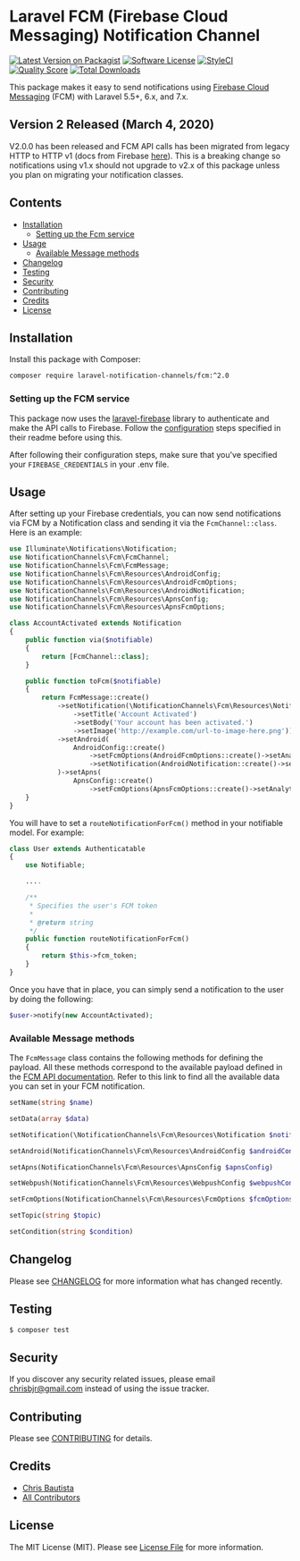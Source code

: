 # Laravel FCM (Firebase Cloud Messaging) Notification Channel

[![Latest Version on Packagist](https://img.shields.io/packagist/v/laravel-notification-channels/fcm.svg?style=flat-square)](https://packagist.org/packages/coreproc/laravel-notification-channel-fcm)
[![Software License](https://img.shields.io/badge/license-MIT-brightgreen.svg?style=flat-square)](LICENSE.md)
[![StyleCI](https://styleci.io/repos/209406724/shield)](https://styleci.io/repos/209406724)
[![Quality Score](https://img.shields.io/scrutinizer/g/laravel-notification-channels/fcm.svg?style=flat-square)](https://scrutinizer-ci.com/g/laravel-notification-channels/fcm)
[![Total Downloads](https://img.shields.io/packagist/dt/laravel-notification-channels/fcm.svg?style=flat-square)](https://packagist.org/packages/laravel-notification-channels/fcm)

This package makes it easy to send notifications using [Firebase Cloud Messaging](https://firebase.google.com/docs/cloud-messaging/) (FCM) with Laravel 5.5+, 6.x, and 7.x.

## Version 2 Released (March 4, 2020)

V2.0.0 has been released and FCM API calls has been migrated from legacy HTTP to HTTP v1 (docs from Firebase 
[here](https://firebase.google.com/docs/cloud-messaging/migrate-v1)). This is a breaking change so notifications using
v1.x should not upgrade to v2.x of this package unless you plan on migrating your notification classes.

## Contents

- [Installation](#installation)
	- [Setting up the Fcm service](#setting-up-the-Fcm-service)
- [Usage](#usage)
	- [Available Message methods](#available-message-methods)
- [Changelog](#changelog)
- [Testing](#testing)
- [Security](#security)
- [Contributing](#contributing)
- [Credits](#credits)
- [License](#license)


## Installation

Install this package with Composer:

```bash
composer require laravel-notification-channels/fcm:^2.0
```

### Setting up the FCM service

This package now uses the [laravel-firebase](https://github.com/kreait/laravel-firebase) library to authenticate and 
make the API calls to Firebase. Follow the [configuration](https://github.com/kreait/laravel-firebase#configuration)
steps specified in their readme before using this.

After following their configuration steps, make sure that you've specified your `FIREBASE_CREDENTIALS` in your .env 
file. 

## Usage

After setting up your Firebase credentials, you can now send notifications via FCM by a Notification class and sending
it via the `FcmChannel::class`. Here is an example:

```php
use Illuminate\Notifications\Notification;
use NotificationChannels\Fcm\FcmChannel;
use NotificationChannels\Fcm\FcmMessage;
use NotificationChannels\Fcm\Resources\AndroidConfig;
use NotificationChannels\Fcm\Resources\AndroidFcmOptions;
use NotificationChannels\Fcm\Resources\AndroidNotification;
use NotificationChannels\Fcm\Resources\ApnsConfig;
use NotificationChannels\Fcm\Resources\ApnsFcmOptions;

class AccountActivated extends Notification
{
    public function via($notifiable)
    {
        return [FcmChannel::class];
    }

    public function toFcm($notifiable)
    {
        return FcmMessage::create()
            ->setNotification(\NotificationChannels\Fcm\Resources\Notification::create()
                ->setTitle('Account Activated')
                ->setBody('Your account has been activated.')
                ->setImage('http://example.com/url-to-image-here.png'))
            ->setAndroid(
                AndroidConfig::create()
                    ->setFcmOptions(AndroidFcmOptions::create()->setAnalyticsLabel('analytics'))
                    ->setNotification(AndroidNotification::create()->setColor('#0A0A0A'))
            )->setApns(
                ApnsConfig::create()
                    ->setFcmOptions(ApnsFcmOptions::create()->setAnalyticsLabel('analytics_ios')));
    }
}
```

You will have to set a `routeNotificationForFcm()` method in your notifiable model. For example:

```php
class User extends Authenticatable
{
    use Notifiable;

    ....

    /**
     * Specifies the user's FCM token
     *
     * @return string
     */
    public function routeNotificationForFcm()
    {
        return $this->fcm_token;
    }
}
```

Once you have that in place, you can simply send a notification to the user by doing the following:

```php
$user->notify(new AccountActivated);
```

### Available Message methods

The `FcmMessage` class contains the following methods for defining the payload. All these methods correspond to the 
available payload defined in the 
[FCM API documentation](https://firebase.google.com/docs/reference/fcm/rest/v1/projects.messages). Refer to this link to
find all the available data you can set in your FCM notification.

```php
setName(string $name)
```

```php
setData(array $data)
```

```php
setNotification(\NotificationChannels\Fcm\Resources\Notification $notification)
```

```php
setAndroid(NotificationChannels\Fcm\Resources\AndroidConfig $androidConfig)
```

```php
setApns(NotificationChannels\Fcm\Resources\ApnsConfig $apnsConfig)
```

```php
setWebpush(NotificationChannels\Fcm\Resources\WebpushConfig $webpushConfig)
```

```php
setFcmOptions(NotificationChannels\Fcm\Resources\FcmOptions $fcmOptions)
```

```php
setTopic(string $topic)
```

```php
setCondition(string $condition)
```

## Changelog

Please see [CHANGELOG](CHANGELOG.md) for more information what has changed recently.

## Testing

``` bash
$ composer test
```

## Security

If you discover any security related issues, please email chrisbjr@gmail.com instead of using the issue tracker.

## Contributing

Please see [CONTRIBUTING](CONTRIBUTING.md) for details.

## Credits

- [Chris Bautista](https://github.com/chrisbjr)
- [All Contributors](../../contributors)

## License

The MIT License (MIT). Please see [License File](LICENSE.md) for more information.
